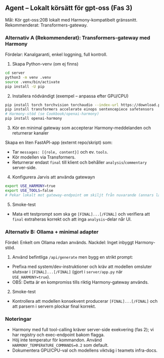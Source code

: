 ## Agent – Lokalt körsätt för gpt-oss (Fas 3)

Mål: Kör gpt-oss:20B lokalt med Harmony-kompatibelt gränssnitt. Rekommenderat: Transformers-gateway.

### Alternativ A (Rekommenderat): Transformers-gateway med Harmony

Fördelar: Kanalgaranti, enkel loggning, full kontroll.

1) Skapa Python-venv (om ej finns)
```bash
cd server
python3 -m venv .venv
source .venv/bin/activate
pip install -U pip
```

2) Installera nödvändigt (exempel – anpassa efter GPU/CPU)
```bash
pip install torch torchvision torchaudio --index-url https://download.pytorch.org/whl/cpu
pip install transformers accelerate einops sentencepiece safetensors
# Harmony-stöd (se Cookbook/openai-harmony)
pip install openai-harmony
```

3) Kör en minimal gateway som accepterar Harmony-meddelanden och returnerar kanaler

Skapa en liten FastAPI-app (externt repo/skript) som:
- Tar `messages: [{role, content}]` och ev. `tools`.
- Kör modellen via Transformers.
- Returnerar endast `final` till klient och behåller `analysis`/`commentary` server-side.

4) Konfigurera Jarvis att använda gatewayn
```bash
export USE_HARMONY=true
export USE_TOOLS=false
# Pekar lokalt mot gateway-endpoint om skiljt från nuvarande (annars låt /api/chat använda Harmony-meddelanden)
```

5) Smoke-test
- Mata ett testprompt som ska ge `[FINAL]...[/FINAL]` och verifiera att `final` extraheras korrekt och att inga `analysis`-delar når UI.

### Alternativ B: Ollama + minimal adapter

Fördel: Enkelt om Ollama redan används. Nackdel: Inget inbyggt Harmony-stöd.

1) Använd befintliga `/api/generate` men bygg en strikt prompt:
- Prefixa med system/dev-instruktioner och kräv att modellen omsluter slutsvar i `[FINAL]...[/FINAL]` (gjort i `server/app.py` när `USE_HARMONY=true`).
- OBS: Detta är en kompromiss tills riktig Harmony-gateway används.

2) Smoke-test
- Kontrollera att modellen konsekvent producerar `[FINAL]...[/FINAL]` och att parsern i servern plockar final korrekt.

### Noteringar
- Harmony med full tool-calling kräver server-side exekvering (fas 2); vi har registry och exec-endpoint bakom flagga.
- Höj inte temperatur för kommandon. Använd `HARMONY_TEMPERATURE_COMMANDS=0.2` som default.
- Dokumentera GPU/CPU-val och modellens viktväg i teamets infra-docs.


